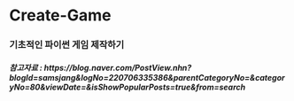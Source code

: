 # Create-Game

### 기초적인 파이썬 게임 제작하기
<h5> 참고자료 : https://blog.naver.com/PostView.nhn?blogId=samsjang&logNo=220706335386&parentCategoryNo=&categoryNo=80&viewDate=&isShowPopularPosts=true&from=search
